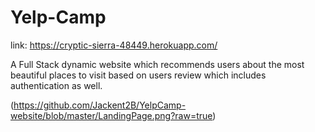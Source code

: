 # Yelp-Camp

link: https://cryptic-sierra-48449.herokuapp.com/

A Full Stack dynamic website which recommends users about the most beautiful places to visit based on users review which includes authentication as well.

(https://github.com/Jackent2B/YelpCamp-website/blob/master/LandingPage.png?raw=true)
